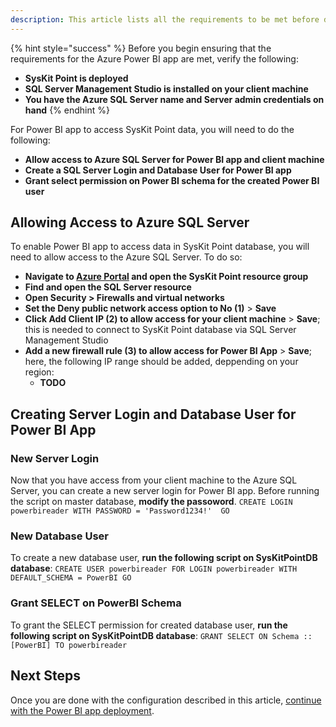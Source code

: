 ```yaml
---
description: This article lists all the requirements to be met before deploying SysKit Power BI app.
---
```


{% hint style="success" %}
Before you begin ensuring that the requirements for the Azure Power BI app are met, verify the following:
* **SysKit Point is deployed**
* **SQL Server Management Studio is installed on your client machine**
* **You have the Azure SQL Server name and Server admin credentials on hand**
{% endhint %}

For Power BI app to access SysKit Point data, you will need to do the following:

* **Allow access to Azure SQL Server for Power BI app and client machine**
* **Create a SQL Server Login and Database User for Power BI app**
* **Grant select permission on Power BI schema for the created Power BI user**

## Allowing Access to Azure SQL Server

To enable Power BI app to access data in SysKit Point database, you will need to allow access to the Azure SQL Server. 
To do so:
* **Navigate to [Azure Portal](https://portal.azure.com/) and open the SysKit Point resource group**
* **Find and open the SQL Server resource**
* **Open Security > Firewalls and virtual networks**
* **Set the Deny public network access option to No (1)** > **Save**
* **Click Add Client IP (2) to allow access for your client machine** > **Save**; this is needed to connect to SysKit Point database via SQL Server Management Studio
* **Add a new firewall rule (3) to allow access for Power BI App** > **Save**; here, the following IP range should be added, deppending on your region:
    * **TODO**

## Creating Server Login and Database User for Power BI App

### New Server Login
Now that you have access from your client machine to the Azure SQL Server, you can create a new server login for Power BI app.
Before running the script on master database, **modify the passoword**.
`
CREATE LOGIN powerbireader
	WITH PASSWORD = 'Password1234!' 
GO
`

### New Database User

To create a new database user, **run the following script on SysKitPointDB database**:
`
CREATE USER powerbireader
	FOR LOGIN powerbireader
	WITH DEFAULT_SCHEMA = PowerBI
GO
`

### Grant SELECT on PowerBI Schema

To grant the SELECT permission for created database user, **run the following script on SysKitPointDB database**:
`
GRANT SELECT ON Schema :: [PowerBI] TO powerbireader
`

## Next Steps

Once you are done with the configuration described in this article, [continue with the Power BI app deployment](deploy-power-bi-app.md).

